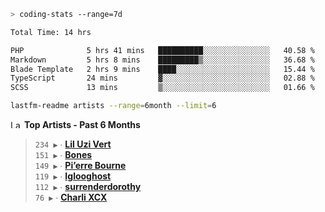 ```zsh
> coding-stats --range=7d
```

<!--START_SECTION:waka-->

```txt
Total Time: 14 hrs

PHP              5 hrs 41 mins   ██████████░░░░░░░░░░░░░░░   40.58 %
Markdown         5 hrs 8 mins    █████████▒░░░░░░░░░░░░░░░   36.68 %
Blade Template   2 hrs 9 mins    ████░░░░░░░░░░░░░░░░░░░░░   15.44 %
TypeScript       24 mins         ▓░░░░░░░░░░░░░░░░░░░░░░░░   02.88 %
SCSS             13 mins         ▒░░░░░░░░░░░░░░░░░░░░░░░░   01.66 %
```

<!--END_SECTION:waka-->

```zsh
lastfm-readme artists --range=6month --limit=6
```

<!--START_LASTFM_ARTISTS:{"period": "6month", "rows": 6}-->
<a href="https://last.fm" target="_blank"><img src="https://user-images.githubusercontent.com/17434202/215290617-e793598d-d7c9-428f-9975-156db1ba89cc.svg" alt="Last.fm Logo" width="18" height="13"/></a> **Top Artists - Past 6 Months**

> `234 ▶️` ∙ **[Lil Uzi Vert](https://www.last.fm/music/Lil+Uzi+Vert)**<br/>
> `151 ▶️` ∙ **[Bones](https://www.last.fm/music/Bones)**<br/>
> `149 ▶️` ∙ **[Pi’erre Bourne](https://www.last.fm/music/Pi%E2%80%99erre+Bourne)**<br/>
> `119 ▶️` ∙ **[Iglooghost](https://www.last.fm/music/Iglooghost)**<br/>
> `112 ▶️` ∙ **[surrenderdorothy](https://www.last.fm/music/surrenderdorothy)**<br/>
> `76 ▶️` ∙ **[Charli XCX](https://www.last.fm/music/Charli+XCX)**<br/>
<!--END_LASTFM_ARTISTS-->
